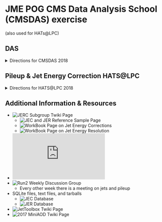 # JME POG CMS Data Analysis School (CMSDAS) exercise
(also used for HATs@LPC)

## DAS
<details>
<summary>Directions for CMSDAS 2018</summary>
  
  ```bash
  cmsrel CMSSW_8_0_25
  cd CMSSW_8_0_25/src
  git clone https://github.com/cms-jet/JMEDAS.git Analysis/JMEDAS
  git clone https://github.com/cms-jet/JetToolbox Analysis/JetToolbox -b jetToolbox_80X
  cd Analysis/JMEDAS
  scram b -j 10
  cd test
  voms-proxy-init
  python jmedas_fwlite.py --files qcdflat.txt  --outname qcdflat.root
  ```
  
  Later in the exercise we will do:

  ```bash
  cr ClusterWithToolboxAndMakeHistos.py
  ```
</details>

## Pileup & Jet Energy Correction HATS@LPC
<details>
<summary>Directions for HATS@LPC 2018</summary>
  
### Introduction
This Hands on Tutorial Session (HATS) is intended to provide you with basic familiarity with jet energy corrections (JEC) as they relate to CMS. Pretty much all analyses which use jets will need to make use of JECs in some way. Additionally, analyes will probably use the systematic uncertainties for those corrections as well as the jet energy resolution (JER) scale factors and their uncertainties. A general description of the JEC and JER will be provided, as well as several example of how to apply these corrections/scale factors.

More details about pileup and its removal from jets will be given as pileup presents a large issue for current and future analyses. There are several ways to mitigate the effects of pileup and this tutorial will cover the most common of those methods.

### Getting Started (Setup)
This tutorial uses Jupyter Notebooks as a browser-based development environment at Vanderbilt. These Jupyter-based tutorials use a pre-configured Jupyter service usable by all CMS members.

#### Connect to Jupyter 
To log in, access the [login](https://jupyter.accre.vanderbilt.edu/) page and login using your CERN credentials. Once you successfully connect, you should see the following front page

<img src="jupyter-login.png" width="600px" />

The two most important buttons are
  * The `new` button, which lets you open a terminal or start a new Jupyter notebook.
  * The `control panel` button, which lets you shut down your notebook once you're done. It's helpful to do this to free up resources for other users.

#### Upload Grid Certificates
We will copy your grid certificates from the LPC cluster, to do this, open the front page (shown above), and click the `New` box at the top right, then the `Terminal` option.

This will open a new tab with a bash terminal. Execute the following commands (following the appropriate prompts) to copy your certificate from the LPC to Jupyter (**note**: replace `username` with your `FNAL` username!)

The following command will prompt you for your FNAL password
```bash
kinit username@FNAL.GOV
rsync -rLv username@cmslpc-sl6.fnal.gov:.globus/ ~/.globus/
chmod 755 ~/.globus
chmod 600 ~/.globus/*
kdestroy
```

#### Initialize Your Proxy at every Login!
If you have a password on your grid certificate, you'll need to remember to execute the following in a terminal *each time you log in to Jupyter*. Similar to the LPC cluster, you will get a new host at each logon, and the new host won't have your old credentials.

Each time you log in, open a terminal and execute:
```bash
voms-proxy-init -voms cms -valid 192:00
```
#### Checkout the code
Open up a terminal and run the following command from your home area:
```
wget https://raw.githubusercontent.com/cms-jet/JMEDAS/master/setup-libraries.ipynb
```

Go back to your Jupyter browser (Home) page and open/run(double-click) the newly downloaded notebook  (setup-libraries.ipynb - downloaded just recently - only one cell to run). This will checkout the code and setup your environment for future use. After running setup-libraries.ipynb.
After running setup-libraries.ipynb, choose "File... Close and Halt". Then you can continue on to the Tutorial section: https://github.com/cms-jet/JMEDAS/tree/master/test
Once you've completed the setup instructions, information on the separate tutorial can be found in the test subdirectory in the path: CMSSW_9_4_8/src/Analysis/JMEDAS in the Jupyter notebook.

Note: If you'd like to set this code up to be used without Jupyter, follow the directions below. This is not necessary for the HATS exercises.
<details>
<summary>Standalone directions without Jupyter</summary>
  
  ```bash
  cmsrel CMSSW_9_4_8
  cd CMSSW_9_4_8/src
  git clone https://github.com/cms-jet/JMEDAS.git Analysis/JMEDAS
  git clone https://github.com/cms-jet/JetToolbox Analysis/JetToolbox -b jetToolbox_94X
  cd Analysis/JMEDAS
  scram b -j 4
  cd test
  voms-proxy-init
  ```
  
</details>

### Tutorial
Once you've completed the setup instructions, information on the separate tutorial can be found in the `test` subdirectory. (https://github.com/cms-jet/JMEDAS/tree/master/test)

</details>

## Additional Information & Resources

  - ![JERC Subgroup Twiki Page](https://twiki.cern.ch/twiki/bin/view/CMS/JetEnergyScale)
    - ![JEC and JER Reference Sample Page](https://twiki.cern.ch/twiki/bin/view/CMS/JERCReference)
    - ![WorkBook Page on Jet Energy Corrections](https://twiki.cern.ch/twiki/bin/view/CMSPublic/WorkBookJetEnergyCorrections?redirectedfrom=CMS.WorkBookJetEnergyCorrections)
    - ![WorkBook Page on Jet Energy Resolution](https://twiki.cern.ch/twiki/bin/view/CMSPublic/WorkBookJetEnergyResolution)
  - ![JetMET/JERC/JMAR Weekly Meetings](https://indico.cern.ch/categoryDisplay.py?categId=1308)
  - ![Run2 Weekly Discussion Group](https://indico.cern.ch/category/7082/)
    - Every other week there is a meeting on jets and pileup
  - SQLite files, text files, and tarballs
    - ![JEC Database](https://github.com/cms-jet/JECDatabase)
    - ![JER Database](https://github.com/cms-jet/JRDatabase)
  - ![JetToolbox Twiki Page](https://twiki.cern.ch/twiki/bin/view/CMS/JetToolbox)
  - ![2017 MiniAOD Twiki Page](https://twiki.cern.ch/twiki/bin/view/CMSPublic/WorkBookMiniAOD2017)
